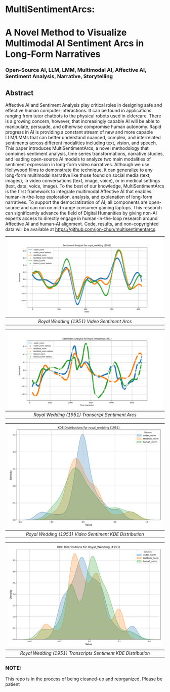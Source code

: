 #  MultiSentimentArcs: 
# A Novel Method to Visualize Multimodal AI Sentiment Arcs in Long-Form Narratives

### Open-Source AI, LLM, LMM, Multimodal AI, Affective AI, Sentiment Analysis, Narrative, Storytelling

## Abstract 

Affective AI and Sentiment Analysis play critical roles in designing safe and effective human
computer interactions. It can be found in applications ranging from tutor chatbots to the physical
robots used in eldercare. There is a growing concern, however, that increasingly capable AI will be
able to manipulate, persuade, and otherwise compromise human autonomy. Rapid progress in AI is
providing a constant stream of new and more capable LLM/LMMs that can better understand
nuanced, complex, and interrelated sentiments across different modalities including text, vision, and
speech. This paper introduces MultiSentimentArcs, a novel methodology that combines sentiment
analysis, time series transformations, narrative studies, and leading open-source AI models to analyze
two main modalities of sentiment expression in long-form video narratives. Although we use
Hollywood films to demonstrate the technique, it can generalize to any long-form multimodal
narrative like those found on social media (text, images), in video conversations (text, image, voice),
or in medical settings (text, data, voice, image). To the best of our knowledge, MultiSentimentArcs is
the first framework to integrate multimodal Affective AI that enables human-in-the-loop exploration,
analysis, and explanation of long-form narratives. To support the democratization of AI, all
components are open-source and can run on mid-range consumer gaming laptops. This research can
significantly advance the field of Digital Humanities by giving non-AI experts access to directly
engage in human-in-the-loop research around Affective AI and human-AI alignment. Code, results,
and non-copyrighted data will be available at https://github.com/jon-chun/multisentimentarcs.


| ![Royal Wedding Video Sentiment Arcs](/data/plots/musical/royal_wedding_1951_sma10_plot.png) | 
|:--:| 
| *Royal Wedding (1951) Video Sentiment Arcs* |


| ![Royal Wedding Transcript Sentiment Arcs](/data/transcripts_plots/musical/Royal_Wedding_1951_sma10_plot.png) | 
|:--:| 
| *Royal Wedding (1951) Transcript Sentiment Arcs* |


| ![Royal Wedding Video Sentiment KDE Distribution](/data/plots/musical/royal_wedding_1951_kde_plot.png) | 
|:--:| 
| *Royal Wedding (1951) Video Sentiment KDE Distribution* |

| ![Royal Wedding Transcript Sentiment KDE Distribution](/data/transcripts_plots/musical/Royal_Wedding_1951_kde_plot.png) | 
|:--:| 
| *Royal Wedding (1951) Transcripts Sentiment KDE Distribution* |


### NOTE:
This repo is in the process of being cleaned-up and reorganized. Please be patient  